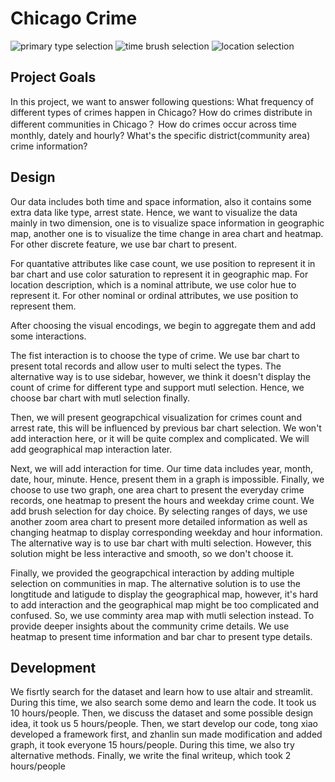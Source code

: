 # Chicago Crime

<!-- TODO: Short abstract describing the main goals and how you achieved them. -->
![primary type selection](type_selection.gif)
![time brush selection](Time_brush.gif)
![location selection](location_selection.gif)

## Project Goals

In this project, we want to answer following questions: What frequency of different types of crimes happen in Chicago? How do crimes distribute in different communities in Chicago？ How do crimes occur across time monthly, dately and hourly? What's the specific district(community area) crime information?

## Design

Our data includes both time and space information, also it contains some extra data like type, arrest state. Hence, we want to visualize the data mainly in two dimension, one is to visualize space information in geographic map, another one is to visualize the time change in area chart and heatmap. For other discrete feature, we use bar chart to present.

For quantative attributes like case count, we use position to represent it in bar chart and use color saturation to represent it in geographic map. For location description, which is a nominal attribute, we use color hue to represent it. For other nominal or ordinal attributes, we use position to represent them.

After choosing the visual encodings, we begin to aggregate them and add some interactions.

The fist interaction is to choose the type of crime. We use bar chart to present total records and allow user to multi select the types. The alternative way is to use sidebar, however, we think it doesn't display the count of crime for different type and support mutl selection. Hence, we choose bar chart with mutl selection finally.

Then, we will present geograpchical visualization for crimes count and arrest rate, this will be influenced by previous bar chart selection. We won't add interaction here, or it will be quite complex and complicated. We will add geographical map interaction later.

Next, we will add interaction for time. Our time data includes year, month, date, hour, minute. Hence, present them in a graph is impossible. Finally, we choose to use two graph, one area chart to present the everyday crime records, one heatmap to present the hours and weekday crime count. We add brush selection for day choice. By selecting ranges of days, we use another zoom area chart to present more detailed information as well as changing heatmap to display corresponding weekday and hour information. The alternative way is to use bar chart with multi selection. However, this solution might be less interactive and smooth, so we don't choose it.

Finally, we provided the geograpchical interaction by adding multiple selection on communities in map. The alternative solution is to use the longtitude and latigude to display the geographical map, however, it's hard to add interaction and the geographical map might be too complicated and confused. So, we use comminty area map with mutli selection instead. To provide deeper insights about the community crime details. We use heatmap to present time information and bar char to present type details. 

## Development

We fisrtly search for the dataset and learn how to use altair and streamlit. During this time, we also search some demo and learn the code. It took us 10 hours/people. Then, we discuss the dataset and  some possible design idea, it took us 5 hours/people. Then, we start develop our code, tong xiao developed a framework first, and zhanlin sun made modification and added graph, it took everyone 15 hours/people. During this time, we also try alternative methods. Finally, we write the final writeup, which took 2 hours/people